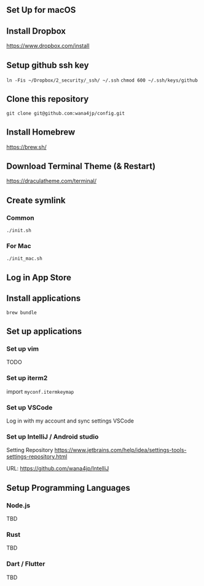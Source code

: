 Set Up for macOS
-------

## Install Dropbox
https://www.dropbox.com/install

## Setup github ssh key

`ln -Fis ~/Dropbox/2_security/_ssh/ ~/.ssh`
`chmod 600 ~/.ssh/keys/github`

## Clone this repository

`git clone git@github.com:wana4jp/config.git`

## Install Homebrew
https://brew.sh/

## Download Terminal Theme (& Restart)
https://draculatheme.com/terminal/

## Create symlink

### Common

`./init.sh`

### For Mac

`./init_mac.sh`

## Log in App Store

## Install applications

`brew bundle`

## Set up applications
### Set up vim

TODO

### Set up iterm2

import `myconf.itermkeymap`

### Set up VSCode

Log in with my account and sync settings VSCode

### Set up IntelliJ / Android studio

Setting Repository
https://www.jetbrains.com/help/idea/settings-tools-settings-repository.html

URL: https://github.com/wana4jp/IntelliJ

## Setup Programming Languages

### Node.js

TBD

### Rust

TBD

### Dart / Flutter

TBD